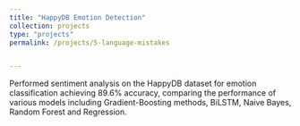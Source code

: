 ```yaml
---
title: "HappyDB Emotion Detection"
collection: projects
type: "projects"
permalink: /projects/5-language-mistakes


---
```

Performed sentiment analysis on the HappyDB dataset for emotion classification achieving 89.6% accuracy, comparing the performance of various models including Gradient-Boosting methods, BiLSTM, Naive Bayes, Random Forest and Regression.


